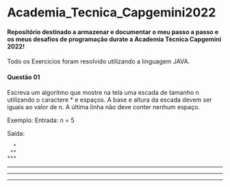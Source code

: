 # Academia_Tecnica_Capgemini2022
<h4>Repositório destinado a armazenar e documentar o meu passo a passo e os meus desafios de programação durate a Academia Técnica Capgemini 2022!</h4>

<p>Todo os Exercicios foram resolvido utilizando a linguagem JAVA.</p>


<h4>Questão 01</h5>
<p>Escreva um algoritmo que mostre na tela uma escada de tamanho n utilizando o caractere * e espaços. 
A base e altura da escada devem ser iguais ao valor de n. A última linha não deve conter nenhum espaço.</p>
Exemplo:
Entrada: 
n = 5

<p>Saída: 

      *
     **
    ***
   ****
  *****
 ****** 